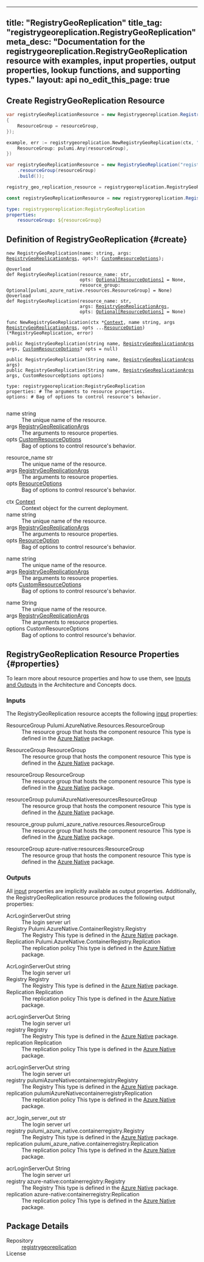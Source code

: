 
---
title: "RegistryGeoReplication"
title_tag: "registrygeoreplication.RegistryGeoReplication"
meta_desc: "Documentation for the registrygeoreplication.RegistryGeoReplication resource with examples, input properties, output properties, lookup functions, and supporting types."
layout: api
no_edit_this_page: true
---



<!-- WARNING: this file was generated by test. -->
<!-- Do not edit by hand unless you're certain you know what you are doing! -->




## Create RegistryGeoReplication Resource
<div>
<pulumi-chooser type="language" options="typescript,python,go,csharp,java,yaml"></pulumi-chooser>
</div>


<div>
<pulumi-choosable type="language" values="csharp">

```csharp
var registryGeoReplicationResource = new Registrygeoreplication.RegistryGeoReplication("registryGeoReplicationResource", new()
{
    ResourceGroup = resourceGroup,
});
```

</pulumi-choosable>
</div>


<div>
<pulumi-choosable type="language" values="go">

```go
example, err := registrygeoreplication.NewRegistryGeoReplication(ctx, "registryGeoReplicationResource", &registrygeoreplication.RegistryGeoReplicationArgs{
	ResourceGroup: pulumi.Any(resourceGroup),
})
```

</pulumi-choosable>
</div>


<div>
<pulumi-choosable type="language" values="java">

```java
var registryGeoReplicationResource = new RegistryGeoReplication("registryGeoReplicationResource", RegistryGeoReplicationArgs.builder()        
    .resourceGroup(resourceGroup)
    .build());
```

</pulumi-choosable>
</div>


<div>
<pulumi-choosable type="language" values="python">

```python
registry_geo_replication_resource = registrygeoreplication.RegistryGeoReplication("registryGeoReplicationResource", resource_group=resource_group)
```

</pulumi-choosable>
</div>


<div>
<pulumi-choosable type="language" values="typescript">

```typescript
const registryGeoReplicationResource = new registrygeoreplication.RegistryGeoReplication("registryGeoReplicationResource", {resourceGroup: resourceGroup});
```

</pulumi-choosable>
</div>


<div>
<pulumi-choosable type="language" values="yaml">

```yaml
type: registrygeoreplication:RegistryGeoReplication
properties:
    resourceGroup: ${resourceGroup}
```

</pulumi-choosable>
</div>


## Definition of RegistryGeoReplication {#create}
<div>
<pulumi-chooser type="language" options="typescript,python,go,csharp,java,yaml"></pulumi-chooser>
</div>


<div>
<pulumi-choosable type="language" values="javascript,typescript">
<div class="highlight"><pre class="chroma"><code class="language-typescript" data-lang="typescript"><span class="k">new </span><span class="nx">RegistryGeoReplication</span><span class="p">(</span><span class="nx">name</span><span class="p">:</span> <span class="nx">string</span><span class="p">,</span> <span class="nx">args</span><span class="p">:</span> <span class="nx"><a href="#inputs">RegistryGeoReplicationArgs</a></span><span class="p">,</span> <span class="nx">opts</span><span class="p">?:</span> <span class="nx"><a href="/docs/reference/pkg/nodejs/pulumi/pulumi/#CustomResourceOptions">CustomResourceOptions</a></span><span class="p">);</span></code></pre></div>
</pulumi-choosable>
</div>

<div>
<pulumi-choosable type="language" values="python">
<div class="highlight"><pre class="chroma"><code class="language-python" data-lang="python"><span class=nd>@overload</span>
<span class="k">def </span><span class="nx">RegistryGeoReplication</span><span class="p">(</span><span class="nx">resource_name</span><span class="p">:</span> <span class="nx">str</span><span class="p">,</span>
                           <span class="nx">opts</span><span class="p">:</span> <span class="nx"><a href="/docs/reference/pkg/python/pulumi/#pulumi.ResourceOptions">Optional[ResourceOptions]</a></span> = None<span class="p">,</span>
                           <span class="nx">resource_group</span><span class="p">:</span> <span class="nx">Optional[pulumi_azure_native.resources.ResourceGroup]</span> = None<span class="p">)</span>
<span class=nd>@overload</span>
<span class="k">def </span><span class="nx">RegistryGeoReplication</span><span class="p">(</span><span class="nx">resource_name</span><span class="p">:</span> <span class="nx">str</span><span class="p">,</span>
                           <span class="nx">args</span><span class="p">:</span> <span class="nx"><a href="#inputs">RegistryGeoReplicationArgs</a></span><span class="p">,</span>
                           <span class="nx">opts</span><span class="p">:</span> <span class="nx"><a href="/docs/reference/pkg/python/pulumi/#pulumi.ResourceOptions">Optional[ResourceOptions]</a></span> = None<span class="p">)</span></code></pre></div>
</pulumi-choosable>
</div>

<div>
<pulumi-choosable type="language" values="go">
<div class="highlight"><pre class="chroma"><code class="language-go" data-lang="go"><span class="k">func </span><span class="nx">NewRegistryGeoReplication</span><span class="p">(</span><span class="nx">ctx</span><span class="p"> *</span><span class="nx"><a href="https://pkg.go.dev/github.com/pulumi/pulumi/sdk/v3/go/pulumi?tab=doc#Context">Context</a></span><span class="p">,</span> <span class="nx">name</span><span class="p"> </span><span class="nx">string</span><span class="p">,</span> <span class="nx">args</span><span class="p"> </span><span class="nx"><a href="#inputs">RegistryGeoReplicationArgs</a></span><span class="p">,</span> <span class="nx">opts</span><span class="p"> ...</span><span class="nx"><a href="https://pkg.go.dev/github.com/pulumi/pulumi/sdk/v3/go/pulumi?tab=doc#ResourceOption">ResourceOption</a></span><span class="p">) (*<span class="nx">RegistryGeoReplication</span>, error)</span></code></pre></div>
</pulumi-choosable>
</div>

<div>
<pulumi-choosable type="language" values="csharp">
<div class="highlight"><pre class="chroma"><code class="language-csharp" data-lang="csharp"><span class="k">public </span><span class="nx">RegistryGeoReplication</span><span class="p">(</span><span class="nx">string</span><span class="p"> </span><span class="nx">name<span class="p">,</span> <span class="nx"><a href="#inputs">RegistryGeoReplicationArgs</a></span><span class="p"> </span><span class="nx">args<span class="p">,</span> <span class="nx"><a href="/docs/reference/pkg/dotnet/Pulumi/Pulumi.CustomResourceOptions.html">CustomResourceOptions</a></span><span class="p">? </span><span class="nx">opts = null<span class="p">)</span></code></pre></div>
</pulumi-choosable>
</div>

<div>
<pulumi-choosable type="language" values="java">
<div class="highlight"><pre class="chroma">
<code class="language-java" data-lang="java"><span class="k">public </span><span class="nx">RegistryGeoReplication</span><span class="p">(</span><span class="nx">String</span><span class="p"> </span><span class="nx">name<span class="p">,</span> <span class="nx"><a href="#inputs">RegistryGeoReplicationArgs</a></span><span class="p"> </span><span class="nx">args<span class="p">)</span>
<span class="k">public </span><span class="nx">RegistryGeoReplication</span><span class="p">(</span><span class="nx">String</span><span class="p"> </span><span class="nx">name<span class="p">,</span> <span class="nx"><a href="#inputs">RegistryGeoReplicationArgs</a></span><span class="p"> </span><span class="nx">args<span class="p">,</span> <span class="nx">CustomResourceOptions</span><span class="p"> </span><span class="nx">options<span class="p">)</span>
</code></pre></div>
</pulumi-choosable>
</div>

<div>
<pulumi-choosable type="language" values="yaml">
<div class="highlight"><pre class="chroma"><code class="language-yaml" data-lang="yaml">type: <span class="nx">registrygeoreplication:RegistryGeoReplication</span><span class="p"></span>
<span class="p">properties</span><span class="p">: </span><span class="c">#&nbsp;The arguments to resource properties.</span>
<span class="p"></span><span class="p">options</span><span class="p">: </span><span class="c">#&nbsp;Bag of options to control resource&#39;s behavior.</span>
<span class="p"></span>
</code></pre></div>
</pulumi-choosable>
</div>

<div>
<pulumi-choosable type="language" values="javascript,typescript">

<dl class="resources-properties"><dt
        class="property-required" title="Required">
        <span>name</span>
        <span class="property-indicator"></span>
        <span class="property-type">string</span>
    </dt>
    <dd>The unique name of the resource.</dd><dt
        class="property-required" title="Required">
        <span>args</span>
        <span class="property-indicator"></span>
        <span class="property-type"><a href="#inputs">RegistryGeoReplicationArgs</a></span>
    </dt>
    <dd>The arguments to resource properties.</dd><dt
        class="property-optional" title="Optional">
        <span>opts</span>
        <span class="property-indicator"></span>
        <span class="property-type"><a href="/docs/reference/pkg/nodejs/pulumi/pulumi/#CustomResourceOptions">CustomResourceOptions</a></span>
    </dt>
    <dd>Bag of options to control resource&#39;s behavior.</dd></dl>

</pulumi-choosable>
</div>

<div>
<pulumi-choosable type="language" values="python">

<dl class="resources-properties"><dt
        class="property-required" title="Required">
        <span>resource_name</span>
        <span class="property-indicator"></span>
        <span class="property-type">str</span>
    </dt>
    <dd>The unique name of the resource.</dd><dt
        class="property-required" title="Required">
        <span>args</span>
        <span class="property-indicator"></span>
        <span class="property-type"><a href="#inputs">RegistryGeoReplicationArgs</a></span>
    </dt>
    <dd>The arguments to resource properties.</dd><dt
        class="property-optional" title="Optional">
        <span>opts</span>
        <span class="property-indicator"></span>
        <span class="property-type"><a href="/docs/reference/pkg/python/pulumi/#pulumi.ResourceOptions">ResourceOptions</a></span>
    </dt>
    <dd>Bag of options to control resource&#39;s behavior.</dd></dl>

</pulumi-choosable>
</div>

<div>
<pulumi-choosable type="language" values="go">

<dl class="resources-properties"><dt
        class="property-optional" title="Optional">
        <span>ctx</span>
        <span class="property-indicator"></span>
        <span class="property-type"><a href="https://pkg.go.dev/github.com/pulumi/pulumi/sdk/v3/go/pulumi?tab=doc#Context">Context</a></span>
    </dt>
    <dd>Context object for the current deployment.</dd><dt
        class="property-required" title="Required">
        <span>name</span>
        <span class="property-indicator"></span>
        <span class="property-type">string</span>
    </dt>
    <dd>The unique name of the resource.</dd><dt
        class="property-required" title="Required">
        <span>args</span>
        <span class="property-indicator"></span>
        <span class="property-type"><a href="#inputs">RegistryGeoReplicationArgs</a></span>
    </dt>
    <dd>The arguments to resource properties.</dd><dt
        class="property-optional" title="Optional">
        <span>opts</span>
        <span class="property-indicator"></span>
        <span class="property-type"><a href="https://pkg.go.dev/github.com/pulumi/pulumi/sdk/v3/go/pulumi?tab=doc#ResourceOption">ResourceOption</a></span>
    </dt>
    <dd>Bag of options to control resource&#39;s behavior.</dd></dl>

</pulumi-choosable>
</div>

<div>
<pulumi-choosable type="language" values="csharp">

<dl class="resources-properties"><dt
        class="property-required" title="Required">
        <span>name</span>
        <span class="property-indicator"></span>
        <span class="property-type">string</span>
    </dt>
    <dd>The unique name of the resource.</dd><dt
        class="property-required" title="Required">
        <span>args</span>
        <span class="property-indicator"></span>
        <span class="property-type"><a href="#inputs">RegistryGeoReplicationArgs</a></span>
    </dt>
    <dd>The arguments to resource properties.</dd><dt
        class="property-optional" title="Optional">
        <span>opts</span>
        <span class="property-indicator"></span>
        <span class="property-type"><a href="/docs/reference/pkg/dotnet/Pulumi/Pulumi.CustomResourceOptions.html">CustomResourceOptions</a></span>
    </dt>
    <dd>Bag of options to control resource&#39;s behavior.</dd></dl>

</pulumi-choosable>
</div>

<div>
<pulumi-choosable type="language" values="java">

<dl class="resources-properties"><dt
        class="property-required" title="Required">
        <span>name</span>
        <span class="property-indicator"></span>
        <span class="property-type">String</span>
    </dt>
    <dd>The unique name of the resource.</dd><dt
        class="property-required" title="Required">
        <span>args</span>
        <span class="property-indicator"></span>
        <span class="property-type"><a href="#inputs">RegistryGeoReplicationArgs</a></span>
    </dt>
    <dd>The arguments to resource properties.</dd><dt
        class="property-optional" title="Optional">
        <span>options</span>
        <span class="property-indicator"></span>
        <span class="property-type">CustomResourceOptions</span>
    </dt>
    <dd>Bag of options to control resource&#39;s behavior.</dd></dl>

</pulumi-choosable>
</div>

## RegistryGeoReplication Resource Properties {#properties}

To learn more about resource properties and how to use them, see [Inputs and Outputs](/docs/intro/concepts/inputs-outputs) in the Architecture and Concepts docs.

### Inputs

The RegistryGeoReplication resource accepts the following [input](/docs/intro/concepts/inputs-outputs) properties:



<div>
<pulumi-choosable type="language" values="csharp">
<dl class="resources-properties"><dt class="property-required"
            title="Required">
        <span id="resourcegroup_csharp">
<a data-swiftype-name="resource-property" data-swiftype-type="text" href="#resourcegroup_csharp" style="color: inherit; text-decoration: inherit;">Resource<wbr>Group</a>
</span>
        <span class="property-indicator"></span>
        <span class="property-type">Pulumi.<wbr>Azure<wbr>Native.<wbr>Resources.<wbr>Resource<wbr>Group</span>
    </dt>
    <dd>The resource group that hosts the component resource
This type is defined in the <a href="/registry/packages/azure-native">Azure Native</a> package.</dd></dl>
</pulumi-choosable>
</div>

<div>
<pulumi-choosable type="language" values="go">
<dl class="resources-properties"><dt class="property-required"
            title="Required">
        <span id="resourcegroup_go">
<a data-swiftype-name="resource-property" data-swiftype-type="text" href="#resourcegroup_go" style="color: inherit; text-decoration: inherit;">Resource<wbr>Group</a>
</span>
        <span class="property-indicator"></span>
        <span class="property-type">Resource<wbr>Group</span>
    </dt>
    <dd>The resource group that hosts the component resource
This type is defined in the <a href="/registry/packages/azure-native">Azure Native</a> package.</dd></dl>
</pulumi-choosable>
</div>

<div>
<pulumi-choosable type="language" values="java">
<dl class="resources-properties"><dt class="property-required"
            title="Required">
        <span id="resourcegroup_java">
<a data-swiftype-name="resource-property" data-swiftype-type="text" href="#resourcegroup_java" style="color: inherit; text-decoration: inherit;">resource<wbr>Group</a>
</span>
        <span class="property-indicator"></span>
        <span class="property-type">Resource<wbr>Group</span>
    </dt>
    <dd>The resource group that hosts the component resource
This type is defined in the <a href="/registry/packages/azure-native">Azure Native</a> package.</dd></dl>
</pulumi-choosable>
</div>

<div>
<pulumi-choosable type="language" values="javascript,typescript">
<dl class="resources-properties"><dt class="property-required"
            title="Required">
        <span id="resourcegroup_nodejs">
<a data-swiftype-name="resource-property" data-swiftype-type="text" href="#resourcegroup_nodejs" style="color: inherit; text-decoration: inherit;">resource<wbr>Group</a>
</span>
        <span class="property-indicator"></span>
        <span class="property-type">pulumi<wbr>Azure<wbr>Nativeresources<wbr>Resource<wbr>Group</span>
    </dt>
    <dd>The resource group that hosts the component resource
This type is defined in the <a href="/registry/packages/azure-native">Azure Native</a> package.</dd></dl>
</pulumi-choosable>
</div>

<div>
<pulumi-choosable type="language" values="python">
<dl class="resources-properties"><dt class="property-required"
            title="Required">
        <span id="resource_group_python">
<a data-swiftype-name="resource-property" data-swiftype-type="text" href="#resource_group_python" style="color: inherit; text-decoration: inherit;">resource_<wbr>group</a>
</span>
        <span class="property-indicator"></span>
        <span class="property-type">pulumi_<wbr>azure_<wbr>native.resources.<wbr>Resource<wbr>Group</span>
    </dt>
    <dd>The resource group that hosts the component resource
This type is defined in the <a href="/registry/packages/azure-native">Azure Native</a> package.</dd></dl>
</pulumi-choosable>
</div>

<div>
<pulumi-choosable type="language" values="yaml">
<dl class="resources-properties"><dt class="property-required"
            title="Required">
        <span id="resourcegroup_yaml">
<a data-swiftype-name="resource-property" data-swiftype-type="text" href="#resourcegroup_yaml" style="color: inherit; text-decoration: inherit;">resource<wbr>Group</a>
</span>
        <span class="property-indicator"></span>
        <span class="property-type">azure-native:resources:Resource<wbr>Group</span>
    </dt>
    <dd>The resource group that hosts the component resource
This type is defined in the <a href="/registry/packages/azure-native">Azure Native</a> package.</dd></dl>
</pulumi-choosable>
</div>


### Outputs

All [input](#inputs) properties are implicitly available as output properties. Additionally, the RegistryGeoReplication resource produces the following output properties:



<div>
<pulumi-choosable type="language" values="csharp">
<dl class="resources-properties"><dt class="property-"
            title="">
        <span id="acrloginserverout_csharp">
<a data-swiftype-name="resource-property" data-swiftype-type="text" href="#acrloginserverout_csharp" style="color: inherit; text-decoration: inherit;">Acr<wbr>Login<wbr>Server<wbr>Out</a>
</span>
        <span class="property-indicator"></span>
        <span class="property-type">string</span>
    </dt>
    <dd>The login server url</dd><dt class="property-"
            title="">
        <span id="registry_csharp">
<a data-swiftype-name="resource-property" data-swiftype-type="text" href="#registry_csharp" style="color: inherit; text-decoration: inherit;">Registry</a>
</span>
        <span class="property-indicator"></span>
        <span class="property-type">Pulumi.<wbr>Azure<wbr>Native.<wbr>Container<wbr>Registry.<wbr>Registry</span>
    </dt>
    <dd>The Registry
This type is defined in the <a href="/registry/packages/azure-native">Azure Native</a> package.</dd><dt class="property-"
            title="">
        <span id="replication_csharp">
<a data-swiftype-name="resource-property" data-swiftype-type="text" href="#replication_csharp" style="color: inherit; text-decoration: inherit;">Replication</a>
</span>
        <span class="property-indicator"></span>
        <span class="property-type">Pulumi.<wbr>Azure<wbr>Native.<wbr>Container<wbr>Registry.<wbr>Replication</span>
    </dt>
    <dd>The replication policy
This type is defined in the <a href="/registry/packages/azure-native">Azure Native</a> package.</dd></dl>
</pulumi-choosable>
</div>

<div>
<pulumi-choosable type="language" values="go">
<dl class="resources-properties"><dt class="property-"
            title="">
        <span id="acrloginserverout_go">
<a data-swiftype-name="resource-property" data-swiftype-type="text" href="#acrloginserverout_go" style="color: inherit; text-decoration: inherit;">Acr<wbr>Login<wbr>Server<wbr>Out</a>
</span>
        <span class="property-indicator"></span>
        <span class="property-type">string</span>
    </dt>
    <dd>The login server url</dd><dt class="property-"
            title="">
        <span id="registry_go">
<a data-swiftype-name="resource-property" data-swiftype-type="text" href="#registry_go" style="color: inherit; text-decoration: inherit;">Registry</a>
</span>
        <span class="property-indicator"></span>
        <span class="property-type">Registry</span>
    </dt>
    <dd>The Registry
This type is defined in the <a href="/registry/packages/azure-native">Azure Native</a> package.</dd><dt class="property-"
            title="">
        <span id="replication_go">
<a data-swiftype-name="resource-property" data-swiftype-type="text" href="#replication_go" style="color: inherit; text-decoration: inherit;">Replication</a>
</span>
        <span class="property-indicator"></span>
        <span class="property-type">Replication</span>
    </dt>
    <dd>The replication policy
This type is defined in the <a href="/registry/packages/azure-native">Azure Native</a> package.</dd></dl>
</pulumi-choosable>
</div>

<div>
<pulumi-choosable type="language" values="java">
<dl class="resources-properties"><dt class="property-"
            title="">
        <span id="acrloginserverout_java">
<a data-swiftype-name="resource-property" data-swiftype-type="text" href="#acrloginserverout_java" style="color: inherit; text-decoration: inherit;">acr<wbr>Login<wbr>Server<wbr>Out</a>
</span>
        <span class="property-indicator"></span>
        <span class="property-type">String</span>
    </dt>
    <dd>The login server url</dd><dt class="property-"
            title="">
        <span id="registry_java">
<a data-swiftype-name="resource-property" data-swiftype-type="text" href="#registry_java" style="color: inherit; text-decoration: inherit;">registry</a>
</span>
        <span class="property-indicator"></span>
        <span class="property-type">Registry</span>
    </dt>
    <dd>The Registry
This type is defined in the <a href="/registry/packages/azure-native">Azure Native</a> package.</dd><dt class="property-"
            title="">
        <span id="replication_java">
<a data-swiftype-name="resource-property" data-swiftype-type="text" href="#replication_java" style="color: inherit; text-decoration: inherit;">replication</a>
</span>
        <span class="property-indicator"></span>
        <span class="property-type">Replication</span>
    </dt>
    <dd>The replication policy
This type is defined in the <a href="/registry/packages/azure-native">Azure Native</a> package.</dd></dl>
</pulumi-choosable>
</div>

<div>
<pulumi-choosable type="language" values="javascript,typescript">
<dl class="resources-properties"><dt class="property-"
            title="">
        <span id="acrloginserverout_nodejs">
<a data-swiftype-name="resource-property" data-swiftype-type="text" href="#acrloginserverout_nodejs" style="color: inherit; text-decoration: inherit;">acr<wbr>Login<wbr>Server<wbr>Out</a>
</span>
        <span class="property-indicator"></span>
        <span class="property-type">string</span>
    </dt>
    <dd>The login server url</dd><dt class="property-"
            title="">
        <span id="registry_nodejs">
<a data-swiftype-name="resource-property" data-swiftype-type="text" href="#registry_nodejs" style="color: inherit; text-decoration: inherit;">registry</a>
</span>
        <span class="property-indicator"></span>
        <span class="property-type">pulumi<wbr>Azure<wbr>Nativecontainerregistry<wbr>Registry</span>
    </dt>
    <dd>The Registry
This type is defined in the <a href="/registry/packages/azure-native">Azure Native</a> package.</dd><dt class="property-"
            title="">
        <span id="replication_nodejs">
<a data-swiftype-name="resource-property" data-swiftype-type="text" href="#replication_nodejs" style="color: inherit; text-decoration: inherit;">replication</a>
</span>
        <span class="property-indicator"></span>
        <span class="property-type">pulumi<wbr>Azure<wbr>Nativecontainerregistry<wbr>Replication</span>
    </dt>
    <dd>The replication policy
This type is defined in the <a href="/registry/packages/azure-native">Azure Native</a> package.</dd></dl>
</pulumi-choosable>
</div>

<div>
<pulumi-choosable type="language" values="python">
<dl class="resources-properties"><dt class="property-"
            title="">
        <span id="acr_login_server_out_python">
<a data-swiftype-name="resource-property" data-swiftype-type="text" href="#acr_login_server_out_python" style="color: inherit; text-decoration: inherit;">acr_<wbr>login_<wbr>server_<wbr>out</a>
</span>
        <span class="property-indicator"></span>
        <span class="property-type">str</span>
    </dt>
    <dd>The login server url</dd><dt class="property-"
            title="">
        <span id="registry_python">
<a data-swiftype-name="resource-property" data-swiftype-type="text" href="#registry_python" style="color: inherit; text-decoration: inherit;">registry</a>
</span>
        <span class="property-indicator"></span>
        <span class="property-type">pulumi_<wbr>azure_<wbr>native.containerregistry.<wbr>Registry</span>
    </dt>
    <dd>The Registry
This type is defined in the <a href="/registry/packages/azure-native">Azure Native</a> package.</dd><dt class="property-"
            title="">
        <span id="replication_python">
<a data-swiftype-name="resource-property" data-swiftype-type="text" href="#replication_python" style="color: inherit; text-decoration: inherit;">replication</a>
</span>
        <span class="property-indicator"></span>
        <span class="property-type">pulumi_<wbr>azure_<wbr>native.containerregistry.<wbr>Replication</span>
    </dt>
    <dd>The replication policy
This type is defined in the <a href="/registry/packages/azure-native">Azure Native</a> package.</dd></dl>
</pulumi-choosable>
</div>

<div>
<pulumi-choosable type="language" values="yaml">
<dl class="resources-properties"><dt class="property-"
            title="">
        <span id="acrloginserverout_yaml">
<a data-swiftype-name="resource-property" data-swiftype-type="text" href="#acrloginserverout_yaml" style="color: inherit; text-decoration: inherit;">acr<wbr>Login<wbr>Server<wbr>Out</a>
</span>
        <span class="property-indicator"></span>
        <span class="property-type">String</span>
    </dt>
    <dd>The login server url</dd><dt class="property-"
            title="">
        <span id="registry_yaml">
<a data-swiftype-name="resource-property" data-swiftype-type="text" href="#registry_yaml" style="color: inherit; text-decoration: inherit;">registry</a>
</span>
        <span class="property-indicator"></span>
        <span class="property-type">azure-native:containerregistry:Registry</span>
    </dt>
    <dd>The Registry
This type is defined in the <a href="/registry/packages/azure-native">Azure Native</a> package.</dd><dt class="property-"
            title="">
        <span id="replication_yaml">
<a data-swiftype-name="resource-property" data-swiftype-type="text" href="#replication_yaml" style="color: inherit; text-decoration: inherit;">replication</a>
</span>
        <span class="property-indicator"></span>
        <span class="property-type">azure-native:containerregistry:Replication</span>
    </dt>
    <dd>The replication policy
This type is defined in the <a href="/registry/packages/azure-native">Azure Native</a> package.</dd></dl>
</pulumi-choosable>
</div>








<h2 id="package-details">Package Details</h2>
<dl class="package-details">
	<dt>Repository</dt>
	<dd><a href="">registrygeoreplication </a></dd>
	<dt>License</dt>
	<dd></dd>
</dl>

